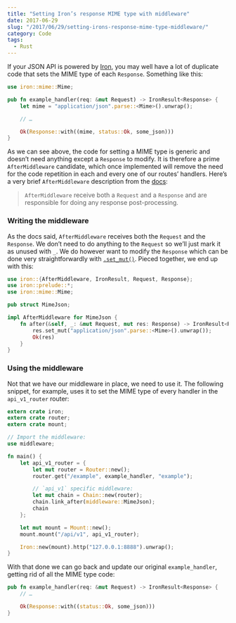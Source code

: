 ```yaml
---
title: "Setting Iron’s response MIME type with middleware"
date: 2017-06-29
slug: "/2017/06/29/setting-irons-response-mime-type-middleware/"
category: Code
tags:
  - Rust
---
```


If your JSON API is powered by [Iron](http://ironframework.io/), you may well have a lot of duplicate code that sets the MIME type of each `Response`. Something like this:

```rust
use iron::mime::Mime;

pub fn example_handler(req: &mut Request) -> IronResult<Response> {
    let mime = "application/json".parse::<Mime>().unwrap();

    // …

    Ok(Response::with((mime, status::Ok, some_json)))
}
```

As we can see above, the code for setting a MIME type is generic and doesn’t need anything except a `Response` to modify. It is therefore a prime `AfterMiddleware` candidate, which once implemented will remove the need for the code repetition in each and every one of our routes’ handlers. Here’s a very brief `AfterMiddleware` description from the [docs](https://docs.rs/iron/0.5.1/iron/middleware/trait.AfterMiddleware.html):

> `AfterMiddleware` receive both a `Request` and a `Response` and are responsible for doing any response post-processing.

### Writing the middleware

As the docs said, `AfterMiddleware` receives both the `Request` and the `Response`. We don’t need to do anything to the `Request` so we’ll just mark it as unused with `_`. We do however want to modify the `Response` which can be done very straightforwardly with [`.set_mut()`](https://docs.rs/iron/0.5.1/iron/trait.Set.html#method.set_mut). Pieced together, we end up with this:

```rust:title=src/middleware.rs
use iron::{AfterMiddleware, IronResult, Request, Response};
use iron::prelude::*;
use iron::mime::Mime;

pub struct MimeJson;

impl AfterMiddleware for MimeJson {
    fn after(&self, _: &mut Request, mut res: Response) -> IronResult<Response> {
        res.set_mut("application/json".parse::<Mime>().unwrap());
        Ok(res)
    }
}
```

### Using the middleware

Not that we have our middleware in place, we need to use it. The following snippet, for example, uses it to set the MIME type of every handler in the `api_v1_router` router:

```rust:title=src/main.rs
extern crate iron;
extern crate router;
extern crate mount;

// Import the middleware:
use middleware;

fn main() {
    let api_v1_router = {
        let mut router = Router::new();
        router.get("/example", example_handler, "example");

        // `api_v1` specific middleware:
        let mut chain = Chain::new(router);
        chain.link_after(middleware::MimeJson);
        chain
    };

    let mut mount = Mount::new();
    mount.mount("/api/v1", api_v1_router);

    Iron::new(mount).http("127.0.0.1:8888").unwrap();
}
```

With that done we can go back and update our original `example_handler`, getting rid of all the MIME type code:

```rust
pub fn example_handler(req: &mut Request) -> IronResult<Response> {
    // …

    Ok(Response::with((status::Ok, some_json)))
}
```

